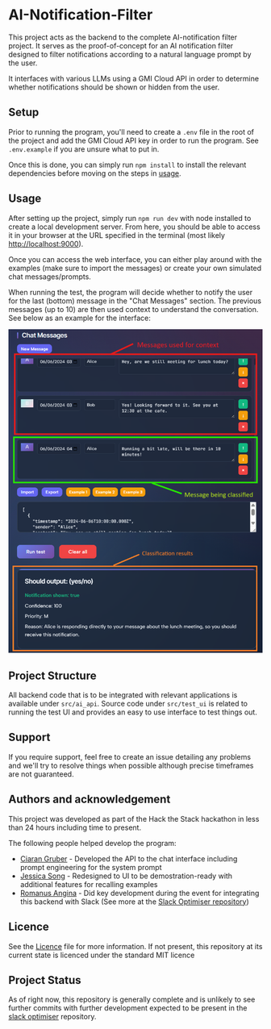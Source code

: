 # AI-Notification-Filter

This project acts as the backend to the complete AI-notification filter project. It serves as the proof-of-concept for an AI notification filter designed to filter notifications according to a natural language prompt by the user.

It interfaces with various LLMs using a GMI Cloud API in order to determine whether notifications should be shown or hidden from the user.

## Setup

Prior to running the program, you'll need to create a `.env` file in the root of the project and add the GMI Cloud API key in order to run the program. See `.env.example` if you are unsure what to put in.

Once this is done, you can simply run `npm install` to install the relevant dependencies before moving on the steps in [usage](#usage).

## Usage

After setting up the project, simply run `npm run dev` with node installed to create a local development server. From here, you should be able to access it in your browser at the URL specified in the terminal (most likely [http://localhost:9000](http://localhost:9000)).

Once you can access the web interface, you can either play around with the examples (make sure to import the messages) or create your own simulated chat messages/prompts.

When running the test, the program will decide whether to notify the user for the last (bottom) message in the "Chat Messages" section. The previous messages (up to 10) are then used context to understand the conversation. See below as an example for the interface:

![An interface diagram showing the classification results at the bottom of the webpage and the message to classify at the bottom of the message list](docs/interface-diagram.png)

## Project Structure

All backend code that is to be integrated with relevant applications is available under `src/ai_api`. Source code under `src/test_ui` is related to running the test UI and provides an easy to use interface to test things out.

## Support

If you require support, feel free to create an issue detailing any problems and we'll try to resolve things when possible although precise timeframes are not guaranteed.

## Authors and acknowledgement

This project was developed as part of the Hack the Stack hackathon in less than 24 hours including time to present.

The following people helped develop the program:
- [Ciaran Gruber](https://linkedin.com/in/ciaran-gruber) - Developed the API to the chat interface including prompt engineering for the system prompt
- [Jessica Song](https://www.linkedin.com/in/jesswsong/) - Redesigned to UI to be demostration-ready with additional features for recalling examples
- [Romanus Angina](https://www.linkedin.com/in/romanus-angina/) - Did key development during the event for integrating this backend with Slack (See more at the [Slack Optimiser repository](https://github.com/romanus-angina/slackoptimizer))

## Licence

See the [Licence](./LICENCE) file for more information. If not present, this repository at its current state is licenced under the standard MIT licence

## Project Status

As of right now, this repository is generally complete and is unlikely to see further commits with further development expected to be present in the [slack optimiser](https://github.com/romanus-angina/slackoptimizer) repository.